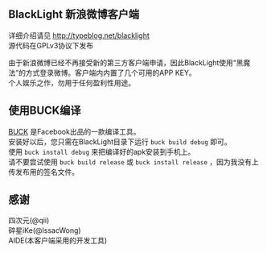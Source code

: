 BlackLight 新浪微博客户端
---
详细介绍请见 <http://typeblog.net/blacklight>  
源代码在GPLv3协议下发布

由于新浪微博已经不再接受新的第三方客户端申请，因此BlackLight使用“黑魔法”的方式登录微博。客户端内内置了几个可用的APP KEY。  
个人娱乐之作，勿用于任何盈利性用途。

使用BUCK编译
---
[BUCK](https://github.com/facebook/buck) 是Facebook出品的一款编译工具。  
安装好以后，您只需在BlackLight目录下运行 `buck build debug` 即可。  
使用 `buck install debug` 来把编译好的apk安装到手机上。  
请不要尝试使用 `buck build release` 或 `buck install release` ，因为我没有上传发布用的签名文件。

感谢
---
四次元(@qii)  
碎星iKe(@IssacWong)  
AIDE(本客户端采用的开发工具)
